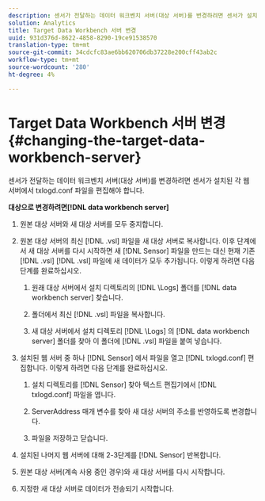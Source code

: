 ```yaml
---
description: 센서가 전달하는 데이터 워크벤치 서버(대상 서버)를 변경하려면 센서가 설치된 각 웹 서버에서 txlogd.conf 파일을 편집해야 합니다.
solution: Analytics
title: Target Data Workbench 서버 변경
uuid: 931d376d-8622-4858-8290-19ce91538570
translation-type: tm+mt
source-git-commit: 34cdcfc83ae6bb620706db37228e200cff43ab2c
workflow-type: tm+mt
source-wordcount: '280'
ht-degree: 4%

---
```



# Target Data Workbench 서버 변경{#changing-the-target-data-workbench-server}

센서가 전달하는 데이터 워크벤치 서버(대상 서버)를 변경하려면 센서가 설치된 각 웹 서버에서 txlogd.conf 파일을 편집해야 합니다.

**대상으로 변경하려면[!DNL data workbench server]**

1. 원본 대상 서버와 새 대상 서버를 모두 중지합니다.
1. 원본 대상 서버의 최신 [!DNL .vsl] 파일을 새 대상 서버로 복사합니다. 이후 단계에서 새 대상 서버를 다시 시작하면 새 [!DNL Sensor] 파일을 만드는 대신 현재 기존 [!DNL .vsl] [!DNL .vsl] 파일에 새 데이터가 모두 추가됩니다. 이렇게 하려면 다음 단계를 완료하십시오.

   1. 원래 대상 서버에서 설치 디렉토리의 [!DNL \Logs] 폴더를 [!DNL data workbench server] 찾습니다.

   1. 폴더에서 최신 [!DNL .vsl] 파일을 복사합니다.
   1. 새 대상 서버에서 설치 디렉토리 [!DNL \Logs] 의 [!DNL data workbench server] 폴더를 찾아 이 폴더에 [!DNL .vsl] 파일을 붙여 넣습니다.

1. 설치된 웹 서버 중 하나 [!DNL Sensor] 에서 파일을 열고 [!DNL txlogd.conf] 편집합니다. 이렇게 하려면 다음 단계를 완료하십시오.

   1. 설치 디렉토리를 [!DNL Sensor] 찾아 텍스트 편집기에서 [!DNL txlogd.conf] 파일을 엽니다.

   1. ServerAddress 매개 변수를 찾아 새 대상 서버의 주소를 반영하도록 변경합니다.
   1. 파일을 저장하고 닫습니다.

1. 설치된 나머지 웹 서버에 대해 2-3단계를 [!DNL Sensor] 반복합니다.
1. 원본 대상 서버(계속 사용 중인 경우)와 새 대상 서버를 다시 시작합니다.
1. 지정한 새 대상 서버로 데이터가 전송되기 시작합니다.
